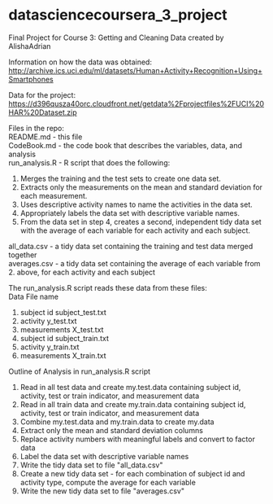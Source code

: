 # datasciencecoursera_3_project
Final Project for Course 3: Getting and Cleaning Data
created by AlishaAdrian

Information on how the data was obtained: http://archive.ics.uci.edu/ml/datasets/Human+Activity+Recognition+Using+Smartphones

Data for the project: https://d396qusza40orc.cloudfront.net/getdata%2Fprojectfiles%2FUCI%20HAR%20Dataset.zip

Files in the repo:  
README.md - this file  
CodeBook.md - the code book that describes the variables, data, and analysis  
run_analysis.R - R script that does the following:  
  1. Merges the training and the test sets to create one data set.  
  2. Extracts only the measurements on the mean and standard deviation for each measurement.  
  3. Uses descriptive activity names to name the activities in the data set.  
  4. Appropriately labels the data set with descriptive variable names.  
  5. From the data set in step 4, creates a second, independent tidy data set with the average of each variable for each activity and each subject.  
  
all_data.csv - a tidy data set containing the training and test data merged together  
averages.csv - a tidy data set containing the average of each variable from 2. above, for each activity and each subject  

The run_analysis.R script reads these data from these files:  
     Data            File name  
1.  subject id      subject_test.txt  
2.  activity        y_test.txt  
3.  measurements    X_test.txt  
4.  subject id      subject_train.txt  
5.  activity        y_train.txt  
6.  measurements    X_train.txt  
  
Outline of Analysis in run_analysis.R script 
1. Read in all test data and create my.test.data containing subject id, activity, test or train indicator, and measurement data  
2. Read in all train data and create my.train.data containing subject id, activity, test or train indicator, and measurement data  
3. Combine my.test.data and my.train.data to create my.data  
4. Extract only the mean and standard deviation columns  
5. Replace activity numbers with meaningful labels and convert to factor data  
6. Label the data set with descriptive variable names  
7. Write the tidy data set to file "all_data.csv"  
8. Create a new tidy data set - for each combination of subject id and activity type, compute the average for each variable  
9. Write the new tidy data set to file "averages.csv"  


  
